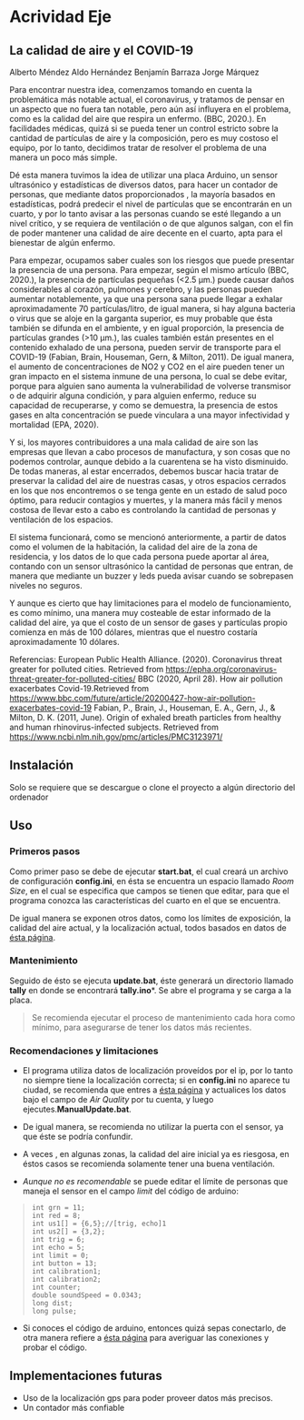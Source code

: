 # Acrividad Eje

## La calidad de aire y el COVID-19

Alberto Méndez
Aldo Hernández
Benjamín Barraza
Jorge Márquez

Para encontrar nuestra idea, comenzamos tomando en cuenta la problemática más notable actual, el coronavirus, y tratamos de pensar en un aspecto que no fuera tan notable, pero aún así influyera en el problema, como es la calidad del aire que respira un enfermo. (BBC, 2020.). En facilidades médicas, quizá si se pueda tener un control estricto sobre la cantidad de partículas de aire y la composición, pero es muy costoso el equipo, por lo tanto, decidimos tratar de resolver el problema de una manera un poco más simple.

Dé esta manera tuvimos la idea de utilizar una placa Arduino, un sensor ultrasónico y estadísticas de diversos datos, para hacer un contador de personas, que mediante datos proporcionados , la mayoría basados en estadísticas, podrá predecir el nivel de partículas que se encontrarán en un cuarto, y por lo tanto avisar a las personas cuando se esté llegando a un nivel crítico, y se requiera de ventilación o de que algunos salgan, con el fin de poder mantener una calidad de aire decente en el cuarto, apta para el bienestar de algún enfermo.

Para empezar, ocupamos saber cuales son los riesgos que puede presentar la presencia de una persona. Para empezar, según el mismo artículo (BBC, 2020.), la presencia de partículas pequeñas (<2.5 μm.) puede causar daños considerables al corazón, pulmones y cerebro, y las personas pueden aumentar notablemente, ya que una persona sana puede llegar a exhalar aproximadamente 70 partículas/litro, de igual manera, si hay alguna bacteria o virus que se aloje en la garganta superior, es muy probable que ésta también se difunda en el ambiente, y en igual proporción, la presencia de partículas grandes (>10 μm.), las cuales también están presentes en el contenido exhalado de una persona, pueden servir de transporte para el COVID-19 (Fabian, Brain, Houseman, Gern, & Milton, 2011). De igual manera, el aumento de concentraciones de NO2 y CO2 en el aire pueden tener un gran impacto en el sistema inmune de una persona, lo cual se debe evitar, porque para alguien sano aumenta la vulnerabilidad de volverse transmisor o de adquirir alguna condición, y para alguien enfermo, reduce su capacidad de recuperarse, y como se demuestra, la presencia de estos gases en alta concentración se puede vinculara a una mayor infectividad y mortalidad (EPA, 2020).

Y si, los mayores contribuidores a una mala calidad de aire son las empresas que llevan a cabo procesos de manufactura, y son cosas que no podemos controlar, aunque debido a la cuarentena se ha visto disminuido. De todas maneras, al estar encerrados, debemos buscar hacia tratar de preservar la calidad del aire de nuestras casas, y otros espacios cerrados en los que nos encontremos o se tenga gente en un estado de salud poco óptimo, para reducir contagios y muertes, y la manera más fácil y menos costosa de llevar esto a cabo es controlando la cantidad de personas y ventilación de los espacios.

El sistema funcionará, como se mencionó anteriormente, a partir de datos como el volumen de la habitación, la calidad del aire de la zona de residencia, y los datos de lo que cada persona puede aportar al área, contando con un sensor ultrasónico la cantidad de personas que entran, de manera que mediante un buzzer y leds pueda avisar cuando se sobrepasen niveles no seguros.

Y aunque es cierto que hay limitaciones para el modelo de funcionamiento, es como mínimo, una manera muy costeable de estar informado de la calidad del aire, ya que el costo de un sensor de gases y partículas propio comienza en más de 100 dólares, mientras que el nuestro costaría aproximadamente 10 dólares.

Referencias:
European Public Health Alliance. (2020). Coronavirus threat greater for polluted cities. Retrieved from <https://epha.org/coronavirus-threat-greater-for-polluted-cities/>
BBC (2020, April 28). How air pollution exacerbates Covid-19.Retrieved from <https://www.bbc.com/future/article/20200427-how-air-pollution-exacerbates-covid-19>
Fabian, P., Brain, J., Houseman, E. A., Gern, J., & Milton, D. K. (2011, June). Origin of exhaled breath particles from healthy and human rhinovirus-infected subjects. Retrieved from <https://www.ncbi.nlm.nih.gov/pmc/articles/PMC3123971/>

## Instalación

Solo se requiere que se descargue o clone el proyecto a algún directorio del ordenador

## Uso

### Primeros pasos

Como primer paso se debe de ejecutar **start.bat**, el cual creará un archivo de configuración **config.ini**, en ésta se encuentra un espacio llamado *Room Size*, en el cual se especifica que campos se tienen que editar, para que el programa conozca las características del cuarto en el que se encuentra.

De igual manera se exponen otros datos, como los límites de exposición, la calidad del aire actual, y la localización actual, todos basados en datos de [ésta página](https://waqi.info/).

### Mantenimiento

Seguido de ésto se ejecuta **update.bat**, éste generará un directorio llamado **tally** en donde se encontrará **tally.ino***. Se abre el programa y se carga a la placa.

>Se recomienda ejecutar el proceso de mantenimiento cada hora como mínimo, para asegurarse de tener los datos más recientes.

### Recomendaciones y limitaciones

- El programa utiliza datos de localización proveídos por el ip, por lo tanto no siempre tiene la localización correcta; si en **config.ini** no aparece tu ciudad, se recomienda que entres a [ésta página](https://waqi.info/) y actualices los datos bajo el campo de *Air Quality* por tu cuenta, y luego ejecutes.**ManualUpdate.bat**.

- De igual manera, se recomienda no utilizar la puerta con el sensor, ya que éste se podría confundir.

- A veces , en algunas zonas, la calidad del aire inicial ya es riesgosa, en éstos casos se recomienda solamente tener una buena ventilación.

- *Aunque no es recomendable* se puede editar el límite de personas que maneja el sensor en el campo *limit* del código de arduino:

>```arduino
>int grn = 11;
>int red = 8;
>int us1[] = {6,5};//[trig, echo]1
>int us2[] = {3,2};
>int trig = 6;
>int echo = 5;
>int limit = 0;
>int button = 13;
>int calibration1;
>int calibration2;
>int counter;
>double soundSpeed = 0.0343;
>long dist;
>long pulse;
>```

- Si conoces el código de arduino, entonces quizá sepas conectarlo, de otra manera refiere a [ésta página](https://www.tinkercad.com/things/g2BWiqrGhbB ) para averiguar las conexiones y probar el código.

## Implementaciones futuras

- Uso de la localización gps para poder proveer datos más precisos.
- Un contador más confiable